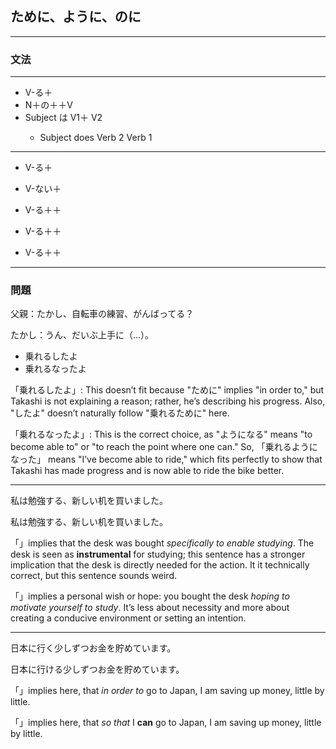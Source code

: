 ## ために、ように、のに

---

### 文法

---

* V-る＋<Jps colour="c1" text="ために"/>
* N＋の＋<Jps colour="c1" text="ために"/>＋V
* Subject は V1＋<Jps colour="c1" text="ために"/> V2
  * Subject does Verb 2 <Jps colour="c1" text="in order to"/> Verb 1

---

* V-る＋<Jps colour="c1" text="ように"/>
* V-ない＋<Jps colour="c1" text="ように"/>

* V-る＋<Jps colour="c1" text="ように"/>＋<Jps colour="c1" text="なる"/>
* V-る＋<Jps colour="c1" text="ように"/>＋<Jps colour="c1" text="する"/>
* V-る＋<Jps colour="c1" text="ように"/>＋<Jps colour="c1" text="言う"/>

---

### 問題

父親：たかし、自転車の練習、がんばってる？

たかし：うん、だいぶ上手に（...）。

* 乗れる<Jps colour="c1" text="ために"/>したよ
* 乗れる<Jps colour="c1" text="ように"/>なったよ

「乗れる<Jps colour="c1" text="ために"/>したよ」: This doesn’t fit because "ために" implies "in order to," but Takashi is not explaining a reason; rather, he’s describing his progress. Also, "したよ" doesn’t naturally follow "乗れるために" here.

「乗れる<Jps colour="c1" text="ように"/>なったよ」: This is the correct choice, as "ようになる" means "to become able to" or "to reach the point where one can." So, 「乗れるようになった」 means "I’ve become able to ride," which fits perfectly to show that Takashi has made progress and is now able to ride the bike better.

---

私は勉強する<Jps colour="c1" text="ために"/>、新しい机を買いました。

私は勉強する<Jps colour="c1" text="ように"/>、新しい机を買いました。

「<Jps colour="c1" text="ために"/>」implies that the desk was bought *specifically to enable studying*. The desk is seen as **instrumental** for studying; this sentence has a stronger implication that the desk is directly needed for the action. It it technically correct, but this sentence sounds weird.

「<Jps colour="c1" text="ように"/>」implies a personal wish or hope: you bought the desk *hoping to motivate yourself to study*. It’s less about necessity and more about creating a conducive environment or setting an intention.

---

日本に行く<Jps colour="c1" text="ために"/>少しずつお金を貯めています。

日本に行ける<Jps colour="c1" text="ように"/>少しずつお金を貯めています。

「<Jps colour="c1" text="ために"/>」implies here, that *in order to* go to Japan, I am saving up money, little by little. 

「<Jps colour="c1" text="ように"/>」implies here, that *so that* I **can** go to Japan, I am saving up money, little by little.

